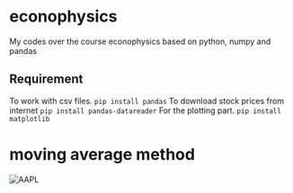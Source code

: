 # econophysics
My codes over the course econophysics based on python, numpy and pandas

## Requirement
To work with csv files.
`
pip install pandas
`
To download stock prices from internet
`
pip install pandas-datareader
`
For the plotting part.
`
pip install matplotlib
`
# moving average method
![AAPL](https://user-images.githubusercontent.com/13776994/80965246-766dd680-8e27-11ea-87bc-88f578c467fe.png)
